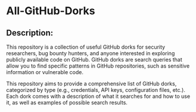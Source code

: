 # All-GitHub-Dorks

## Description: 
This repository is a collection of useful GitHub dorks for security researchers, bug bounty hunters, and anyone interested in exploring publicly available code on GitHub. GitHub dorks are search queries that allow you to find specific patterns in GitHub repositories, such as sensitive information or vulnerable code.

This repository aims to provide a comprehensive list of GitHub dorks, categorized by type (e.g., credentials, API keys, configuration files, etc.). Each dork comes with a description of what it searches for and how to use it, as well as examples of possible search results.
